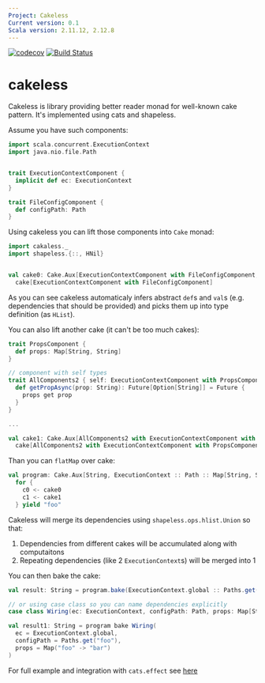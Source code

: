 ```yaml
---
Project: Cakeless
Current version: 0.1
Scala version: 2.11.12, 2.12.8
---
```


[![codecov](https://codecov.io/gh/itkpi/cakeless/branch/master/graph/badge.svg)](https://codecov.io/gh/itkpi/cakeless)
[![Build Status](https://travis-ci.com/itkpi/cakeless.svg?branch=master)](https://travis-ci.com/itkpi/cakeless)

# cakeless

Cakeless is library providing better reader monad for well-known cake pattern.
It's implemented using cats and shapeless.

Assume you have such components:
```scala
import scala.concurrent.ExecutionContext
import java.nio.file.Path


trait ExecutionContextComponent {
  implicit def ec: ExecutionContext
}

trait FileConfigComponent {
  def configPath: Path
}
```

Using cakeless you can lift those components into `Cake` monad:

```scala
import cakaless._
import shapeless.{::, HNil}


val cake0: Cake.Aux[ExecutionContextComponent with FileConfigComponent, ExecutionContext :: Path :: HNil] = 
  cake[ExecutionContextComponent with FileConfigComponent]
```
As you can see cakeless automaticaly infers abstract `def`s and `val`s (e.g. dependencies that should be provided) and picks them up into type definition (as `HList`).

You can also lift another cake (it can't be too much cakes):

```scala
trait PropsComponent {
  def props: Map[String, String]
}

// component with self types
trait AllComponents2 { self: ExecutionContextComponent with PropsComponent =>
  def getPropAsync(prop: String): Future[Option[String]] = Future {
    props get prop
  }
}

...

val cake1: Cake.Aux[AllComponents2 with ExecutionContextComponent with PropsComponent, ExecutionContext :: Map[String, String] :: HNil] = 
  cake[AllComponents2 with ExecutionContextComponent with PropsComponent]
```

Than you can `flatMap` over cake:
```scala
val program: Cake.Aux[String, ExecutionContext :: Path :: Map[String, String] :: HNil] = 
  for {
    c0 <- cake0
    c1 <- cake1
  } yield "foo"
```

Cakeless will merge its dependencies using `shapeless.ops.hlist.Union` so that:
1) Dependencies from different cakes will be accumulated along with computaitons
2) Repeating dependencies (like 2 `ExecutionContext`s) will be merged into 1

You can then bake the cake:
```scala
val result: String = program.bake(ExecutionContext.global :: Paths.get("foo") :: Map("foo" -> "bar") :: HNil)

// or using case class so you can name dependencies explicitly
case class Wiring(ec: ExecutionContext, configPath: Path, props: Map[String, String])

val result1: String = program bake Wiring(
  ec = ExecutionContext.global,
  configPath = Paths.get("foo"),
  props = Map("foo" -> "bar")
)
```

For full example and integration with `cats.effect` see [here](https://github.com/itkpi/cakeless/blob/master/examples/src/main/scala/com/examples/Basic.scala)
